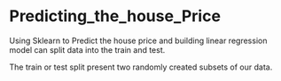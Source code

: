 # Predicting_the_house_Price
Using Sklearn to Predict the house price and building linear regression model can split data into the train and test.


The train or test split present two randomly created subsets of our data.
